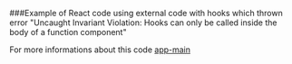 ###Example of React code using external code with hooks which thrown error "Uncaught Invariant Violation: Hooks can only be called inside the body of a function component"

For more informations about this code [app-main](https://github.com/mrbinr/app-main/blob/master/README.md)
